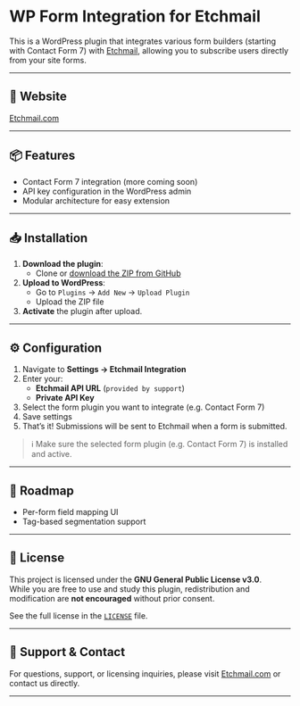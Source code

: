 # WP Form Integration for Etchmail

This is a WordPress plugin that integrates various form builders (starting with Contact Form 7) with [Etchmail](https://etchmail.com), allowing you to subscribe users directly from your site forms.

---

## 🔗 Website
[Etchmail.com](https://etchmail.com)

---

## 📦 Features

- Contact Form 7 integration (more coming soon)
- API key configuration in the WordPress admin
- Modular architecture for easy extension

---

## 📥 Installation

1. **Download the plugin**:
   - Clone or [download the ZIP from GitHub](https://github.com/Etchmail/wp-form-integration/)
2. **Upload to WordPress**:
   - Go to `Plugins` → `Add New` → `Upload Plugin`
   - Upload the ZIP file
3. **Activate** the plugin after upload.

---

## ⚙️ Configuration

1. Navigate to **Settings → Etchmail Integration**
2. Enter your:
   - **Etchmail API URL** (`provided by support`)
   - **Private API Key**
3. Select the form plugin you want to integrate (e.g. Contact Form 7)
4. Save settings
5. That’s it! Submissions will be sent to Etchmail when a form is submitted.

> ℹ️ Make sure the selected form plugin (e.g. Contact Form 7) is installed and active.

---

## 🚧 Roadmap

- Per-form field mapping UI
- Tag-based segmentation support

---

## 📝 License

This project is licensed under the **GNU General Public License v3.0**.  
While you are free to use and study this plugin, redistribution and modification are **not encouraged** without prior consent.

See the full license in the [`LICENSE`](LICENSE) file.

---

## 🤝 Support & Contact

For questions, support, or licensing inquiries, please visit [Etchmail.com](https://etchmail.com/contact) or contact us directly.

---
